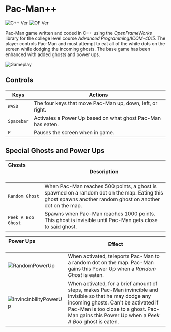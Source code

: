 # Pac-Man++

![C++ Ver][1] ![OF Ver][2]

Pac-Man game written and coded in C++ using the _OpenFrameWorks_ library for the college level course _Advanced Programming/ICOM-4015._ The player controls Pac-Man and must attempt to eat all of the white dots on the screen while dodging the incoming ghosts. The base game has been enhanced with added ghosts and power ups.

![Gameplay][3]

## Controls
| Keys              | Actions                                                        |
|-------------------|----------------------------------------------------------------|
| `WASD`            | The four keys that move Pac-Man up, down, left, or right.      |  
| `Spacebar`        | Activates a Power Up based on what ghost Pac-Man has eaten.    |
| `P`               | Pauses the screen when in game.                                |

## Special Ghosts and Power Ups
| Ghosts  &nbsp; &nbsp; &nbsp; &nbsp; &nbsp; &nbsp; &nbsp; &nbsp; &nbsp; &nbsp; &nbsp; &nbsp; &nbsp; &nbsp; &nbsp;&nbsp; &nbsp; &nbsp; &nbsp; &nbsp; &nbsp;      | Description                                                    |
|-------------------|----------------------------------------------------------------|
| `Random Ghost`    | When Pac-Man reaches 500 points, a ghost is spawned on a random dot on the map. Eating this ghost spawns another random ghost on another dot on the map.|  
| `Peek A Boo Ghost`| Spawns when Pac-Man reaches 1000 points. This ghost is invisible until Pac-Man gets close to said ghost.|

| Power Ups &nbsp; &nbsp; &nbsp; &nbsp; &nbsp; &nbsp; &nbsp; &nbsp; &nbsp; &nbsp; &nbsp; &nbsp; &nbsp; &nbsp; &nbsp; &nbsp; &nbsp; &nbsp;        | Effect                                                         |
|-------------------|----------------------------------------------------------------|
| ![RandomPowerUp][4] | When activated, teleports Pac-Man to a random dot on the map. Pac-Man gains this Power Up when a _Random Ghost_ is eaten.|  
| ![InvincinbilityPowerUp][5] | When activated, for a brief amount of steps, makes Pac-Man invincible and invisible so that he may dodge any incoming ghosts. Can't be activated if Pac-Man is too close to a ghost. Pac-Man gains this Power Up when a _Peek A Boo_ ghost is eaten.|

[1]: https://img.shields.io/badge/gcc-10.2.0-red
[2]: https://img.shields.io/badge/openframeworks-0.11.2-blue
[3]: https://i.imgur.com/2E5X6ZP.gif
[4]: https://i.imgur.com/M6DkuWr.png
[5]: https://i.imgur.com/Rmxd8nX.png